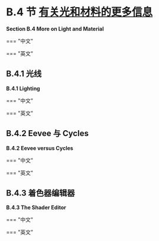 
# B.4 节  [有关光和材料的更多信息](./a2/s4.md)

**Section B.4  More on Light and Material**

=== "中文"

=== "英文"

## B.4.1  光线

**B.4.1  Lighting**

=== "中文"

=== "英文"

## B.4.2  Eevee 与 Cycles 

**B.4.2  Eevee versus Cycles**

=== "中文"

=== "英文"

## B.4.3  着色器编辑器

**B.4.3  The Shader Editor**

=== "中文"

=== "英文"


